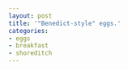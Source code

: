 ```yaml
---
layout: post
title: '"Benedict-style" eggs.'
categories:
- eggs
- breakfast
- shoreditch
---
```

[]()
